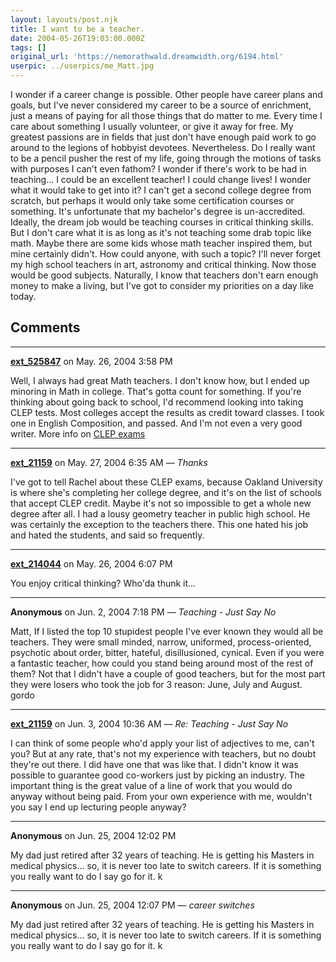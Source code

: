 ```yaml
---
layout: layouts/post.njk
title: I want to be a teacher.
date: 2004-05-26T19:03:00.000Z
tags: []
original_url: 'https://nemorathwald.dreamwidth.org/6194.html'
userpic: ../userpics/me_Matt.jpg
---
```

I wonder if a career change is possible. Other people have career plans and goals, but I've never considered my career to be a source of enrichment, just a means of paying for all those things that do matter to me. Every time I care about something I usually volunteer, or give it away for free. My greatest passions are in fields that just don't have enough paid work to go around to the legions of hobbyist devotees. Nevertheless. Do I really want to be a pencil pusher the rest of my life, going through the motions of tasks with purposes I can't even fathom? I wonder if there's work to be had in teaching... I could be an excellent teacher! I could change lives! I wonder what it would take to get into it? I can't get a second college degree from scratch, but perhaps it would only take some certification courses or something. It's unfortunate that my bachelor's degree is un-accredited. Ideally, the dream job would be teaching courses in critical thinking skills. But I don't care what it is as long as it's not teaching some drab topic like math. Maybe there are some kids whose math teacher inspired them, but mine certainly didn't. How could anyone, with such a topic? I'll never forget my high school teachers in art, astronomy and critical thinking. Now those would be good subjects. Naturally, I know that teachers don't earn enough money to make a living, but I've got to consider my priorities on a day like today.

## Comments

---

**[ext_525847](https://www.dreamwidth.org/users/ext_525847)** on May. 26, 2004 3:58 PM

Well, I always had great Math teachers. I don't know how, but I ended up minoring in Math in college. That's gotta count for something. If you're thinking about going back to school, I'd recommend looking into taking CLEP tests. Most colleges accept the results as credit toward classes. I took one in English Composition, and passed. And I'm not even a very good writer. More info on [CLEP exams](http://www.collegeboard.com/student/testing/clep/about.html)

---

**[ext_21159](https://www.dreamwidth.org/users/ext_21159)** on May. 27, 2004 6:35 AM — *Thanks*

I've got to tell Rachel about these CLEP exams, because Oakland University is where she's completing her college degree, and it's on the list of schools that accept CLEP credit. Maybe it's not so impossible to get a whole new degree after all. I had a lousy geometry teacher in public high school. He was certainly the exception to the teachers there. This one hated his job and hated the students, and said so frequently.

---

**[ext_214044](https://www.dreamwidth.org/users/ext_214044)** on May. 26, 2004 6:07 PM

You enjoy critical thinking? Who'da thunk it...

---

**Anonymous** on Jun. 2, 2004 7:18 PM — *Teaching - Just Say No*

Matt, If I listed the top 10 stupidest people I've ever known they would all be teachers. They were small minded, narrow, uniformed, process-oriented, psychotic about order, bitter, hateful, disillusioned, cynical. Even if you were a fantastic teacher, how could you stand being around most of the rest of them? Not that I didn't have a couple of good teachers, but for the most part they were losers who took the job for 3 reason: June, July and August. gordo

---

**[ext_21159](https://www.dreamwidth.org/users/ext_21159)** on Jun. 3, 2004 10:36 AM — *Re: Teaching - Just Say No*

I can think of some people who'd apply your list of adjectives to me, can't you? But at any rate, that's not my experience with teachers, but no doubt they're out there. I did have one that was like that. I didn't know it was possible to guarantee good co-workers just by picking an industry. The important thing is the great value of a line of work that you would do anyway without being paid. From your own experience with me, wouldn't you say I end up lecturing people anyway?

---

**Anonymous** on Jun. 25, 2004 12:02 PM

My dad just retired after 32 years of teaching. He is getting his Masters in medical physics... so, it is never too late to switch careers. If it is something you really want to do I say go for it. k

---

**Anonymous** on Jun. 25, 2004 12:07 PM — *career switches*

My dad just retired after 32 years of teaching. He is getting his Masters in medical physics... so, it is never too late to switch careers. If it is something you really want to do I say go for it. k
